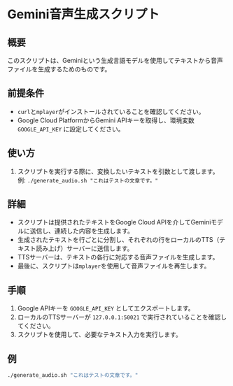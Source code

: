 # Gemini音声生成スクリプト

## 概要

このスクリプトは、Geminiという生成言語モデルを使用してテキストから音声ファイルを生成するためのものです。

## 前提条件

- `curl`と`mplayer`がインストールされていることを確認してください。
- Google Cloud PlatformからGemini APIキーを取得し、環境変数 `GOOGLE_API_KEY` に設定してください。

## 使い方

1. スクリプトを実行する際に、変換したいテキストを引数として渡します。  
   例: `./generate_audio.sh "これはテストの文章です。"`

## 詳細

- スクリプトは提供されたテキストをGoogle Cloud APIを介してGeminiモデルに送信し、連続した内容を生成します。
- 生成されたテキストを行ごとに分割し、それぞれの行をローカルのTTS（テキスト読み上げ）サーバーに送信します。
- TTSサーバーは、テキストの各行に対応する音声ファイルを生成します。
- 最後に、スクリプトは`mplayer`を使用して音声ファイルを再生します。

## 手順

1. Google APIキーを `GOOGLE_API_KEY` としてエクスポートします。
2. ローカルのTTSサーバーが `127.0.0.1:50021` で実行されていることを確認してください。
3. スクリプトを使用して、必要なテキスト入力を実行します。

## 例

```bash
./generate_audio.sh "これはテストの文章です。"
